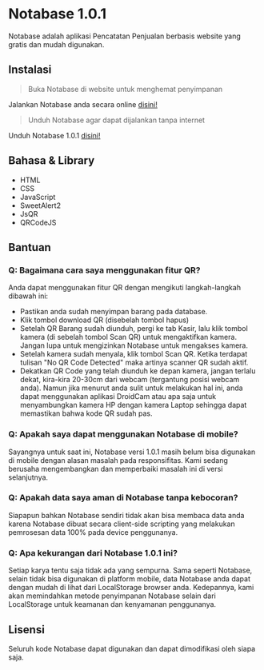 # Notabase 1.0.1
Notabase adalah aplikasi Pencatatan Penjualan berbasis website yang gratis dan mudah digunakan.

## Instalasi

> Buka Notabase di website untuk menghemat penyimpanan

Jalankan Notabase anda secara online [disini!](www.notabase.netlify.app)

> Unduh Notabase agar dapat dijalankan tanpa internet

Unduh Notabase 1.0.1 [disini!](linkdonwload)

## Bahasa & Library 
* HTML
* CSS
* JavaScript
* SweetAlert2
* JsQR
* QRCodeJS

## Bantuan

### Q: Bagaimana cara saya menggunakan fitur QR?
Anda dapat menggunakan fitur QR dengan mengikuti langkah-langkah dibawah ini:
* Pastikan anda sudah menyimpan barang pada database.
* Klik tombol download QR (disebelah tombol hapus)
* Setelah QR Barang sudah diunduh, pergi ke tab Kasir, lalu klik tombol kamera (di sebelah tombol Scan QR) untuk mengaktifkan kamera. Jangan lupa untuk mengizinkan Notabase untuk mengakses kamera.
* Setelah kamera sudah menyala, klik tombol Scan QR. Ketika terdapat tulisan "No QR Code Detected" maka artinya scanner QR sudah aktif.
* Dekatkan QR Code yang telah diunduh ke depan kamera, jangan terlalu dekat, kira-kira 20-30cm dari webcam (tergantung posisi webcam anda). Namun jika menurut anda sulit untuk melakukan hal ini, anda dapat menggunakan aplikasi DroidCam atau apa saja untuk menyambungkan kamera HP dengan kamera Laptop sehingga dapat memastikan bahwa kode QR sudah pas.

### Q: Apakah saya dapat menggunakan Notabase di mobile?

Sayangnya untuk saat ini, Notabase versi 1.0.1 masih belum bisa digunakan di mobile dengan alasan masalah pada responsifitas. Kami sedang berusaha mengembangkan dan memperbaiki masalah ini di versi selanjutnya.

### Q: Apakah data saya aman di Notabase tanpa kebocoran?

Siapapun bahkan Notabase sendiri tidak akan bisa membaca data anda karena Notabase dibuat secara client-side scripting yang melakukan pemrosesan data 100% pada device penggunanya.

### Q: Apa kekurangan dari Notabase 1.0.1 ini?

Setiap karya tentu saja tidak ada yang sempurna. Sama seperti Notabase, selain tidak bisa digunakan di platform mobile, data Notabase anda dapat dengan mudah di lihat dari LocalStorage browser anda. Kedepannya, kami akan memindahkan metode penyimpanan Notabase selain dari LocalStorage untuk keamanan dan kenyamanan penggunanya.
## Lisensi

Seluruh kode Notabase dapat digunakan dan dapat dimodifikasi oleh siapa saja.
